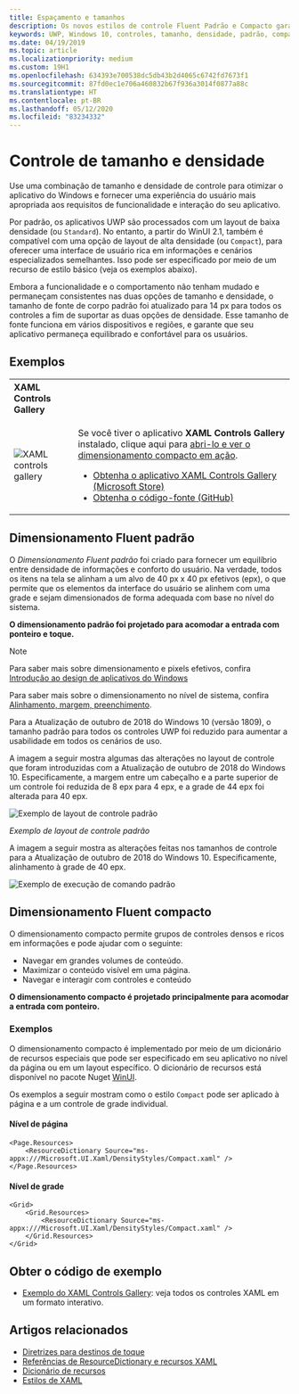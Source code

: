 ```yaml
---
title: Espaçamento e tamanhos
description: Os novos estilos de controle Fluent Padrão e Compacto garantem uma experiência de usuário confortável, independentemente do dispositivo e do método de entrada.
keywords: UWP, Windows 10, controles, tamanho, densidade, padrão, compacto
ms.date: 04/19/2019
ms.topic: article
ms.localizationpriority: medium
ms.custom: 19H1
ms.openlocfilehash: 634393e700538dc5db43b2d4065c6742fd7673f1
ms.sourcegitcommit: 87fd0ec1e706a460832b67f936a3014f0877a88c
ms.translationtype: HT
ms.contentlocale: pt-BR
ms.lasthandoff: 05/12/2020
ms.locfileid: "83234332"
---
```

# <a name="control-size-and-density"></a>Controle de tamanho e densidade

Use uma combinação de tamanho e densidade de controle para otimizar o aplicativo do Windows e fornecer uma experiência do usuário mais apropriada aos requisitos de funcionalidade e interação do seu aplicativo.

Por padrão, os aplicativos UWP são processados com um layout de baixa densidade (ou `Standard`). No entanto, a partir do WinUI 2.1, também é compatível com uma opção de layout de alta densidade (ou `Compact`), para oferecer uma interface de usuário rica em informações e cenários especializados semelhantes. Isso pode ser especificado por meio de um recurso de estilo básico (veja os exemplos abaixo).

Embora a funcionalidade e o comportamento não tenham mudado e permaneçam consistentes nas duas opções de tamanho e densidade, o tamanho de fonte de corpo padrão foi atualizado para 14 px para todos os controles a fim de suportar as duas opções de densidade. Esse tamanho de fonte funciona em vários dispositivos e regiões, e garante que seu aplicativo permaneça equilibrado e confortável para os usuários.

## <a name="examples"></a>Exemplos

<table>
<th align="left">XAML Controls Gallery<th>
<tr>
<td><img src="images/xaml-controls-gallery-sm.png" alt="XAML controls gallery"></img></td>
<td>
    <p>Se você tiver o aplicativo <strong style="font-weight: semi-bold">XAML Controls Gallery</strong> instalado, clique aqui para <a href="xamlcontrolsgallery:/item/Compact Sizing">abri-lo e ver o dimensionamento compacto em ação</a>.</p>
    <ul>
    <li><a href="https://www.microsoft.com/store/productId/9MSVH128X2ZT">Obtenha o aplicativo XAML Controls Gallery (Microsoft Store)</a></li>
    <li><a href="https://github.com/Microsoft/Xaml-Controls-Gallery">Obtenha o código-fonte (GitHub)</a></li>
    </ul>
</td>
</tr>
</table>

## <a name="fluent-standard-sizing"></a>Dimensionamento Fluent padrão

O *Dimensionamento Fluent padrão* foi criado para fornecer um equilíbrio entre densidade de informações e conforto do usuário. Na verdade, todos os itens na tela se alinham a um alvo de 40 px x 40 px efetivos (epx), o que permite que os elementos da interface do usuário se alinhem com uma grade e sejam dimensionados de forma adequada com base no nível do sistema.

**O dimensionamento padrão foi projetado para acomodar a entrada com ponteiro e toque.**

> [!NOTE]
>Para saber mais sobre dimensionamento e pixels efetivos, confira [Introdução ao design de aplicativos do Windows](../basics/design-and-ui-intro.md#effective-pixels-and-scaling)
>
> Para saber mais sobre o dimensionamento no nível de sistema, confira [Alinhamento, margem, preenchimento](../layout/alignment-margin-padding.md).

Para a Atualização de outubro de 2018 do Windows 10 (versão 1809), o tamanho padrão para todos os controles UWP foi reduzido para aumentar a usabilidade em todos os cenários de uso.

A imagem a seguir mostra algumas das alterações no layout de controle que foram introduzidas com a Atualização de outubro de 2018 do Windows 10. Especificamente, a margem entre um cabeçalho e a parte superior de um controle foi reduzida de 8 epx para 4 epx, e a grade de 44 epx foi alterada para 40 epx.

![Exemplo de layout de controle padrão](images/standarddensity.png)

*Exemplo de layout de controle padrão*

A imagem a seguir mostra as alterações feitas nos tamanhos de controle para a Atualização de outubro de 2018 do Windows 10. Especificamente, alinhamento à grade de 40 epx.

![Exemplo de execução de comando padrão](images/standarddensitycommanding.png)

## <a name="fluent-compact-sizing"></a>Dimensionamento Fluent compacto

O dimensionamento compacto permite grupos de controles densos e ricos em informações e pode ajudar com o seguinte:

- Navegar em grandes volumes de conteúdo.
- Maximizar o conteúdo visível em uma página.
- Navegar e interagir com controles e conteúdo

**O dimensionamento compacto é projetado principalmente para acomodar a entrada com ponteiro.**

### <a name="examples"></a>Exemplos

O dimensionamento compacto é implementado por meio de um dicionário de recursos especiais que pode ser especificado em seu aplicativo no nível da página ou em um layout específico. O dicionário de recursos está disponível no pacote Nuget [WinUI](https://docs.microsoft.com/uwp/toolkits/winui/).

Os exemplos a seguir mostram como o estilo `Compact` pode ser aplicado à página e a um controle de grade individual.

#### <a name="page-level"></a>Nível de página

```xaml
<Page.Resources>
    <ResourceDictionary Source="ms-appx:///Microsoft.UI.Xaml/DensityStyles/Compact.xaml" />
</Page.Resources>
```

#### <a name="grid-level"></a>Nível de grade

```xaml
<Grid>
    <Grid.Resources>
        <ResourceDictionary Source="ms-appx:///Microsoft.UI.Xaml/DensityStyles/Compact.xaml" />
    </Grid.Resources>
</Grid>
```

## <a name="get-the-sample-code"></a>Obter o código de exemplo

- [Exemplo do XAML Controls Gallery](https://github.com/Microsoft/Xaml-Controls-Gallery): veja todos os controles XAML em um formato interativo.

## <a name="related-articles"></a>Artigos relacionados

- [Diretrizes para destinos de toque](../input/guidelines-for-targeting.md)
- [Referências de ResourceDictionary e recursos XAML](https://docs.microsoft.com/windows/uwp/design/controls-and-patterns/resourcedictionary-and-xaml-resource-references)
- [Dicionário de recursos](https://docs.microsoft.com/uwp/api/windows.ui.xaml.resourcedictionary)
- [Estilos de XAML](https://docs.microsoft.com/windows/uwp/design/controls-and-patterns/xaml-styles) 
